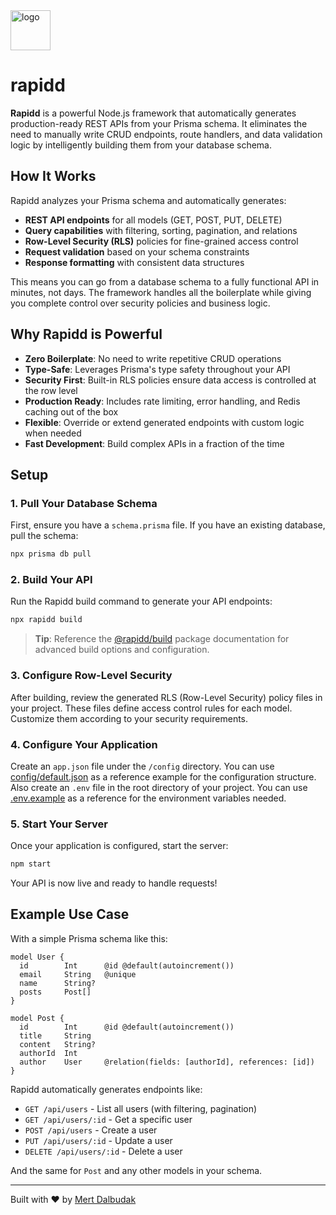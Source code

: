 <img width="64" height="64" alt="logo" src="https://github.com/user-attachments/assets/706dd13b-212c-4076-b4d7-94dec4001a06" />

# rapidd

**Rapidd** is a powerful Node.js framework that automatically generates production-ready REST APIs from your Prisma schema. It eliminates the need to manually write CRUD endpoints, route handlers, and data validation logic by intelligently building them from your database schema.

## How It Works

Rapidd analyzes your Prisma schema and automatically generates:
- **REST API endpoints** for all models (GET, POST, PUT, DELETE)
- **Query capabilities** with filtering, sorting, pagination, and relations
- **Row-Level Security (RLS)** policies for fine-grained access control
- **Request validation** based on your schema constraints
- **Response formatting** with consistent data structures

This means you can go from a database schema to a fully functional API in minutes, not days. The framework handles all the boilerplate while giving you complete control over security policies and business logic.

## Why Rapidd is Powerful

- **Zero Boilerplate**: No need to write repetitive CRUD operations
- **Type-Safe**: Leverages Prisma's type safety throughout your API
- **Security First**: Built-in RLS policies ensure data access is controlled at the row level
- **Production Ready**: Includes rate limiting, error handling, and Redis caching out of the box
- **Flexible**: Override or extend generated endpoints with custom logic when needed
- **Fast Development**: Build complex APIs in a fraction of the time

## Setup

### 1. Pull Your Database Schema

First, ensure you have a `schema.prisma` file. If you have an existing database, pull the schema:

```bash
npx prisma db pull
```

### 2. Build Your API

Run the Rapidd build command to generate your API endpoints:

```bash
npx rapidd build
```

> **Tip**: Reference the [@rapidd/build](https://www.npmjs.com/package/@rapidd/build) package documentation for advanced build options and configuration.

### 3. Configure Row-Level Security

After building, review the generated RLS (Row-Level Security) policy files in your project. These files define access control rules for each model. Customize them according to your security requirements.

### 4. Configure Your Application

Create an `app.json` file under the `/config` directory. You can use [config/default.json](config/default.json) as a reference example for the configuration structure.
Also create an `.env` file in the root directory of your project. You can use [.env.example](.env.example) as a reference for the environment variables needed.

### 5. Start Your Server

Once your application is configured, start the server:

```bash
npm start
```

Your API is now live and ready to handle requests!

## Example Use Case

With a simple Prisma schema like this:

```prisma
model User {
  id        Int      @id @default(autoincrement())
  email     String   @unique
  name      String?
  posts     Post[]
}

model Post {
  id        Int      @id @default(autoincrement())
  title     String
  content   String?
  authorId  Int
  author    User     @relation(fields: [authorId], references: [id])
}
```

Rapidd automatically generates endpoints like:
- `GET /api/users` - List all users (with filtering, pagination)
- `GET /api/users/:id` - Get a specific user
- `POST /api/users` - Create a user
- `PUT /api/users/:id` - Update a user
- `DELETE /api/users/:id` - Delete a user

And the same for `Post` and any other models in your schema.

---

Built with ❤️ by [Mert Dalbudak](https://github.com/MertDalbudak)
